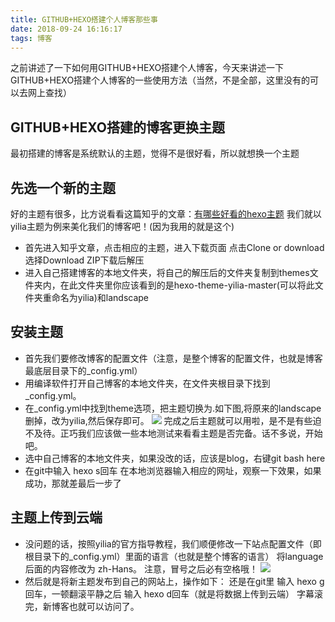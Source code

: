 ```yaml
---
title: GITHUB+HEXO搭建个人博客那些事
date: 2018-09-24 16:16:17
tags: 博客
---
```


之前讲述了一下如何用GITHUB+HEXO搭建个人博客，今天来讲述一下GITHUB+HEXO搭建个人博客的一些使用方法（当然，不是全部，这里没有的可以去网上查找）

## GITHUB+HEXO搭建的博客更换主题
<!--more-->
最初搭建的博客是系统默认的主题，觉得不是很好看，所以就想换一个主题
## 先选一个新的主题
好的主题有很多，比方说看看这篇知乎的文章：[有哪些好看的hexo主题](https://www.zhihu.com/question/24422335)
我们就以yilia主题为例来美化我们的博客吧！(因为我用的就是这个)
- 首先进入知乎文章，点击相应的主题，进入下载页面 点击Clone or download 选择Download ZIP下载后解压
- 进入自己搭建博客的本地文件夹，将自己的解压后的文件夹复制到themes文件夹内，在此文件夹里你应该看到的是hexo-theme-yilia-master(可以将此文件夹重命名为yilia)和landscape

## 安装主题
- 首先我们要修改博客的配置文件（注意，是整个博客的配置文件，也就是博客最底层目录下的_config.yml）
- 用编译软件打开自己博客的本地文件夹，在文件夹根目录下找到_config.yml。
- 在_config.yml中找到theme选项，把主题切换为.如下图,将原来的landscape删掉，改为yilia,然后保存即可。
![](http://wx1.sinaimg.cn/mw690/0060lm7Tly1fvkqb1a4wxj30ao02rq2t.jpg)
完成之后主题就可以用啦，是不是有些迫不及待。正巧我们应该做一些本地测试来看看主题是否完备。话不多说，开始吧。
- 选中自己博客的本地文件夹，如果没改的话，应该是blog，右键git bash here
- 在git中输入 hexo s回车
在本地浏览器输入相应的网址，观察一下效果，如果成功，那就差最后一步了
## 主题上传到云端
- 没问题的话，按照yilia的官方指导教程，我们顺便修改一下站点配置文件（即根目录下的_config.yml）里面的语言（也就是整个博客的语言）
将language后面的内容修改为 zh-Hans。
注意，冒号之后必有空格哦！
![](http://wx2.sinaimg.cn/mw690/0060lm7Tly1fvkqpht79vj305l05b0sn.jpg)
- 然后就是将新主题发布到自己的网站上，操作如下：
还是在git里
输入 hexo g回车，一顿翻滚平静之后
输入 hexo d回车（就是将数据上传到云端）
字幕滚完，新博客也就可以访问了。